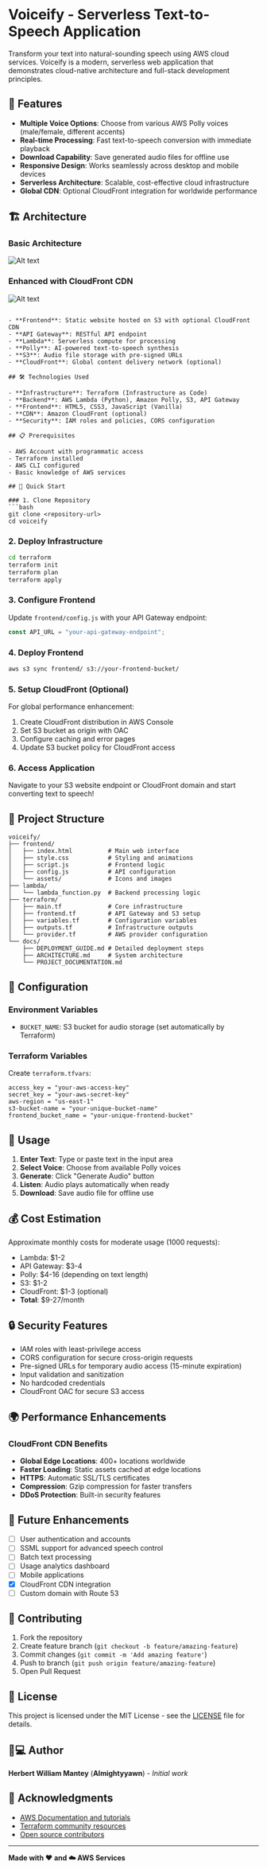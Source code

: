 # Voiceify - Serverless Text-to-Speech Application

Transform your text into natural-sounding speech using AWS cloud services. Voiceify is a modern, serverless web application that demonstrates cloud-native architecture and full-stack development principles.

## 🚀 Features

- **Multiple Voice Options**: Choose from various AWS Polly voices (male/female, different accents)
- **Real-time Processing**: Fast text-to-speech conversion with immediate playback
- **Download Capability**: Save generated audio files for offline use
- **Responsive Design**: Works seamlessly across desktop and mobile devices
- **Serverless Architecture**: Scalable, cost-effective cloud infrastructure
- **Global CDN**: Optional CloudFront integration for worldwide performance

## 🏗️ Architecture

### Basic Architecture
![Alt text](frontend/asset/architecture.png)

### Enhanced with CloudFront CDN
![Alt text](frontend/asset/enh-architecture.png)


```

- **Frontend**: Static website hosted on S3 with optional CloudFront CDN
- **API Gateway**: RESTful API endpoint
- **Lambda**: Serverless compute for processing
- **Polly**: AI-powered text-to-speech synthesis
- **S3**: Audio file storage with pre-signed URLs
- **CloudFront**: Global content delivery network (optional)

## 🛠️ Technologies Used

- **Infrastructure**: Terraform (Infrastructure as Code)
- **Backend**: AWS Lambda (Python), Amazon Polly, S3, API Gateway
- **Frontend**: HTML5, CSS3, JavaScript (Vanilla)
- **CDN**: Amazon CloudFront (optional)
- **Security**: IAM roles and policies, CORS configuration

## 📋 Prerequisites

- AWS Account with programmatic access
- Terraform installed
- AWS CLI configured
- Basic knowledge of AWS services

## 🚀 Quick Start

### 1. Clone Repository
```bash
git clone <repository-url>
cd voiceify
```

### 2. Deploy Infrastructure
```bash
cd terraform
terraform init
terraform plan
terraform apply
```

### 3. Configure Frontend
Update `frontend/config.js` with your API Gateway endpoint:
```javascript
const API_URL = "your-api-gateway-endpoint";
```

### 4. Deploy Frontend
```bash
aws s3 sync frontend/ s3://your-frontend-bucket/
```

### 5. Setup CloudFront (Optional)
For global performance enhancement:
1. Create CloudFront distribution in AWS Console
2. Set S3 bucket as origin with OAC
3. Configure caching and error pages
4. Update S3 bucket policy for CloudFront access

### 6. Access Application
Navigate to your S3 website endpoint or CloudFront domain and start converting text to speech!

## 📁 Project Structure

```
voiceify/
├── frontend/
│   ├── index.html          # Main web interface
│   ├── style.css           # Styling and animations
│   ├── script.js           # Frontend logic
│   ├── config.js           # API configuration
│   └── assets/             # Icons and images
├── lambda/
│   └── lambda_function.py  # Backend processing logic
├── terraform/
│   ├── main.tf             # Core infrastructure
│   ├── frontend.tf         # API Gateway and S3 setup
│   ├── variables.tf        # Configuration variables
│   ├── outputs.tf          # Infrastructure outputs
│   └── provider.tf         # AWS provider configuration
└── docs/
    ├── DEPLOYMENT_GUIDE.md # Detailed deployment steps
    ├── ARCHITECTURE.md     # System architecture
    └── PROJECT_DOCUMENTATION.md
```

## 🔧 Configuration

### Environment Variables
- `BUCKET_NAME`: S3 bucket for audio storage (set automatically by Terraform)

### Terraform Variables
Create `terraform.tfvars`:
```hcl
access_key = "your-aws-access-key"
secret_key = "your-aws-secret-key"
aws-region = "us-east-1"
s3-bucket-name = "your-unique-bucket-name"
frontend_bucket_name = "your-unique-frontend-bucket"
```

## 🎯 Usage

1. **Enter Text**: Type or paste text in the input area
2. **Select Voice**: Choose from available Polly voices
3. **Generate**: Click "Generate Audio" button
4. **Listen**: Audio plays automatically when ready
5. **Download**: Save audio file for offline use

## 💰 Cost Estimation

Approximate monthly costs for moderate usage (1000 requests):
- Lambda: $1-2
- API Gateway: $3-4
- Polly: $4-16 (depending on text length)
- S3: $1-2
- CloudFront: $1-3 (optional)
- **Total**: $9-27/month

## 🔒 Security Features

- IAM roles with least-privilege access
- CORS configuration for secure cross-origin requests
- Pre-signed URLs for temporary audio access (15-minute expiration)
- Input validation and sanitization
- No hardcoded credentials
- CloudFront OAC for secure S3 access

## 🌍 Performance Enhancements

### CloudFront CDN Benefits
- **Global Edge Locations**: 400+ locations worldwide
- **Faster Loading**: Static assets cached at edge locations
- **HTTPS**: Automatic SSL/TLS certificates
- **Compression**: Gzip compression for faster transfers
- **DDoS Protection**: Built-in security features

## 🚀 Future Enhancements

- [ ] User authentication and accounts
- [ ] SSML support for advanced speech control
- [ ] Batch text processing
- [ ] Usage analytics dashboard
- [ ] Mobile applications
- [x] CloudFront CDN integration
- [ ] Custom domain with Route 53

## 🤝 Contributing

1. Fork the repository
2. Create feature branch (`git checkout -b feature/amazing-feature`)
3. Commit changes (`git commit -m 'Add amazing feature'`)
4. Push to branch (`git push origin feature/amazing-feature`)
5. Open Pull Request

## 📝 License

This project is licensed under the MIT License - see the [LICENSE](LICENSE) file for details.

## 👨💻 Author

**Herbert William Mantey** (**Almightyyawn**) - *Initial work*

## 🙏 Acknowledgments

- [AWS Documentation and tutorials](https://aws.amazon.com/documentation-overview/)
- [Terraform community resources](https://developer.hashicorp.com/terraform/tutorials)
- [Open source contributors](https://youtu.be/5L2ohcTAvj8?si=X09B0M5gFnXTM90p)

---

**Made with ❤️ and ☁️ AWS Services**